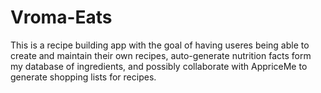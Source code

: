 # Vroma-Eats

This is a recipe building app with the goal of having useres being able to create and maintain their own recipes, auto-generate nutrition facts form my database of ingredients, and possibly collaborate with AppriceMe to generate shopping lists for recipes.
